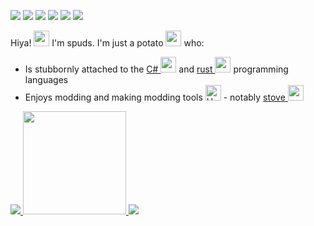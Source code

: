 [![](https://img.shields.io/badge/spuds._.-7289DA?style=for-the-badge&logo=discord&logoColor=white)](https://discord.com/users/spuds._.)
[![](https://img.shields.io/badge/spuds@null.net-004788?style=for-the-badge&logo=mail.com&logoColor=white)](mailto:spuds@null.net)
[![](https://img.shields.io/badge/bananaturtlesandwich-333333?style=for-the-badge&logo=github&logoColor=white)](https://github.com/bananaturtlesandwich)
[![](https://img.shields.io/badge/organicspuds-8B4DEB?style=for-the-badge&logo=tumblr&logoColor=white)](https://www.tumblr.com/blog/organic-spuds)
[![](https://img.shields.io/badge/bananaturtlesandwich-FF5A16?style=for-the-badge&logo=kofi&logoColor=white)](https://ko-fi.com/bananaturtlesandwich)
[![](https://img.shields.io/badge/spuds-0285FF?style=for-the-badge&logo=bluesky&logoColor=white)](https://bsky.app/profile/spuds.neocities.org)

Hiya! [<img src="https://raw.githubusercontent.com/Tarikul-Islam-Anik/Animated-Fluent-Emojis/master/Emojis/Hand%20gestures/Waving%20Hand.png"  width="25" />](https://github.com/bananaturtlesandwich) I'm spuds. I'm just a potato [<img src="https://raw.githubusercontent.com/Tarikul-Islam-Anik/Animated-Fluent-Emojis/master/Emojis/Smilies/Upside-Down%20Face.png"  width="25" />](https://github.com/bananaturtlesandwich) who:
- Is stubbornly attached to the [C# <img src="https://raw.githubusercontent.com/Tarikul-Islam-Anik/Animated-Fluent-Emojis/master/Emojis/Objects/Musical%20Notes.png" width="25" />](https://dotnet.microsoft.com/en-us/languages/csharp) and [rust <img src="https://raw.githubusercontent.com/Tarikul-Islam-Anik/Animated-Fluent-Emojis/master/Emojis/Food/Crab.png" width="25" />](https://www.rust-lang.org/) programming languages
- Enjoys modding and making modding tools [<img src="https://raw.githubusercontent.com/Tarikul-Islam-Anik/Animated-Fluent-Emojis/master/Emojis/Objects/Hammer%20and%20Wrench.png" alt="Hammer and Wrench" width="25" />](https://github.com/bananaturtlesandwich) - notably [stove <img src="https://github.com/bananaturtlesandwich/stove/blob/main/assets/pot.ico" width="25" />](https://github.com/bananaturtlesandwich/stove)

[
![](https://github-readme-stats.vercel.app/api/top-langs/?username=bananaturtlesandwich&bg_color=3f3f3f&text_color=d9d8cd&title_color=ebe0bd&icon_color=8dd0d3&layout=compact&hide_border=true&card_width=313&exclude_repo=breaker-mods)
<img src="https://lanyard.cnrad.dev/api/527881769857318913" height=165/>
![](http://github-profile-summary-cards.vercel.app/api/cards/profile-details?username=bananaturtlesandwich&theme=zenburn)
](https://github.com/bananaturtlesandwich)
